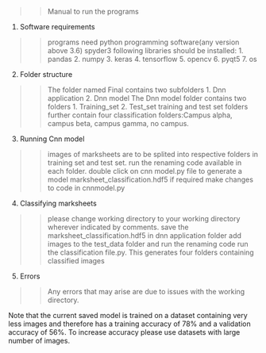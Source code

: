 >> Manual to run the programs

1. Software requirements
>> programs need python programming software(any version above 3.6)
>> spyder3
>> following libraries should be installed:
	1. pandas
	2. numpy
	3. keras
	4. tensorflow
	5. opencv
	6. pyqt5
	7. os
2. Folder structure
>> The folder named Final contains two subfolders
	1. Dnn application
	2. Dnn model
>> The Dnn model folder contains two folders
	1. Training_set
	2. Test_set
training and test set folders further contain four classification folders:Campus alpha, campus beta, campus gamma, no campus.

3. Running Cnn model
>> images of marksheets are to be splited into respective folders in training set and test set. 
>> run  the renaming code available in each folder.
>> double click on cnn model.py file to generate a model marksheet_classification.hdf5 
>> if required make changes to code in cnnmodel.py


4. Classifying marksheets
>> please change working directory to your working directory wherever indicated by comments.
>> save the marksheet_classification.hdf5 in dnn application folder
>> add images to the test_data folder and run  the renaming code
>> run  the classification file.py. This generates four folders containing classified images



5. Errors
>> Any errors that may arise are due to issues with the working directory.

Note that the current saved model is trained on a dataset containing very less images and therefore has a training accuracy of 78% and a validation accuracy of 56%. 
To increase accuracy please use datasets with large number of images.
